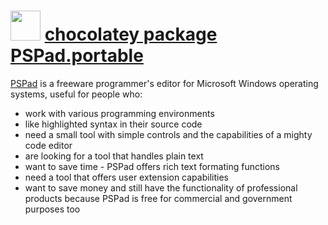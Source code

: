 ﻿# <img src="https://cdn.rawgit.com/turboBasic/Chocolatey-Packages/master/PSPad.portable/icon.png" width="48" height="48"/> [chocolatey package PSPad.portable](https://chocolatey.org/packages/pspad)

[PSPad](http://www.pspad.com/en) is a freeware programmer's editor for Microsoft Windows operating systems, 
useful for people who:

* work with various programming environments
* like highlighted syntax in their source code
* need a small tool with simple controls and the capabilities of a mighty code editor
* are looking for a tool that handles plain text
* want to save time - PSPad offers rich text formating functions
* need a tool that offers user extension capabilities
* want to save money and still have the functionality of professional products because PSPad is free for 
commercial and government purposes too